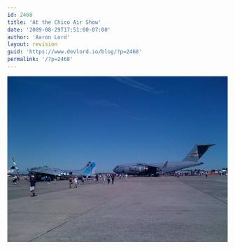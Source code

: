 ```yaml
---
id: 2468
title: 'At the Chico Air Show'
date: '2009-08-29T17:51:00-07:00'
author: 'Aaron Lord'
layout: revision
guid: 'https://www.devlord.io/blog/?p=2468'
permalink: '/?p=2468'
---
```


<p class="mobile-photo"><a href="/assets/img/2011/10/photo-729754.jpg"><img src="/assets/img/2011/10/photo-729754.jpg?w=300" border="0" alt="" /></a></p><div class="blogger-post-footer"><img width='1' height='1' src="/at-the-chico-air-show/"' /></div>